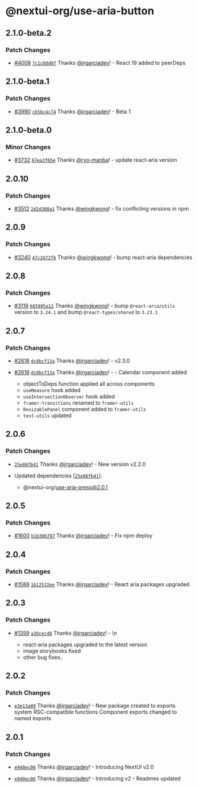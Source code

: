 # @nextui-org/use-aria-button

## 2.1.0-beta.2

### Patch Changes

- [#4008](https://github.com/nextui-org/nextui/pull/4008) [`7c1c0dd8f`](https://github.com/nextui-org/nextui/commit/7c1c0dd8fef3ea72996c1095b919574c4b7f9b89) Thanks [@jrgarciadev](https://github.com/jrgarciadev)! - React 19 added to peerDeps

## 2.1.0-beta.1

### Patch Changes

- [#3990](https://github.com/nextui-org/nextui/pull/3990) [`cb5bc4c74`](https://github.com/nextui-org/nextui/commit/cb5bc4c74f00caaee80dca89c1f02038db315b85) Thanks [@jrgarciadev](https://github.com/jrgarciadev)! - Beta 1

## 2.1.0-beta.0

### Minor Changes

- [#3732](https://github.com/nextui-org/nextui/pull/3732) [`67ea2f65e`](https://github.com/nextui-org/nextui/commit/67ea2f65e17f913bdffae4690586a6ae202c8f7d) Thanks [@ryo-manba](https://github.com/ryo-manba)! - update react-aria version

## 2.0.10

### Patch Changes

- [#3512](https://github.com/nextui-org/nextui/pull/3512) [`2d2d300a1`](https://github.com/nextui-org/nextui/commit/2d2d300a12dbe20ca7ebd125daf3dce74efcbf34) Thanks [@wingkwong](https://github.com/wingkwong)! - fix conflicting versions in npm

## 2.0.9

### Patch Changes

- [#3240](https://github.com/nextui-org/nextui/pull/3240) [`47c2472fb`](https://github.com/nextui-org/nextui/commit/47c2472fb22bfe1c0c357b5ba12e5606eba0d65b) Thanks [@wingkwong](https://github.com/wingkwong)! - bump react-aria dependencies

## 2.0.8

### Patch Changes

- [#3119](https://github.com/nextui-org/nextui/pull/3119) [`685995a12`](https://github.com/nextui-org/nextui/commit/685995a125cc3db26c6adb67ed9f7245b87e792a) Thanks [@wingkwong](https://github.com/wingkwong)! - bump `@react-aria/utils` version to `3.24.1` and bump `@react-types/shared` to `3.23.1`

## 2.0.7

### Patch Changes

- [#2618](https://github.com/nextui-org/nextui/pull/2618) [`dc0bcf13a`](https://github.com/nextui-org/nextui/commit/dc0bcf13a5e9aa0450938bcca47cd4c696066f14) Thanks [@jrgarciadev](https://github.com/jrgarciadev)! - v2.3.0

- [#2618](https://github.com/nextui-org/nextui/pull/2618) [`dc0bcf13a`](https://github.com/nextui-org/nextui/commit/dc0bcf13a5e9aa0450938bcca47cd4c696066f14) Thanks [@jrgarciadev](https://github.com/jrgarciadev)! - - Calendar component added
  - objectToDeps function applied all across components
  - `useMeasure` hook added
  - `useIntersectionObserver` hook added
  - `framer-transitions` renamed to `framer-utils`
  - `ResizablePanel` component added to `framer-utils`
  - `test-utils` updated

## 2.0.6

### Patch Changes

- [`25e86fb41`](https://github.com/nextui-org/nextui/commit/25e86fb41770d3cdae6dfdb79306b78fa02d8187) Thanks [@jrgarciadev](https://github.com/jrgarciadev)! - New version v2.2.0

- Updated dependencies [[`25e86fb41`](https://github.com/nextui-org/nextui/commit/25e86fb41770d3cdae6dfdb79306b78fa02d8187)]:
  - @nextui-org/use-aria-press@2.0.1

## 2.0.5

### Patch Changes

- [#1600](https://github.com/nextui-org/nextui/pull/1600) [`b1b30b797`](https://github.com/nextui-org/nextui/commit/b1b30b7976f1d6652808fbf12ffde044f0861572) Thanks [@jrgarciadev](https://github.com/jrgarciadev)! - Fix npm deploy

## 2.0.4

### Patch Changes

- [#1589](https://github.com/nextui-org/nextui/pull/1589) [`1612532ee`](https://github.com/nextui-org/nextui/commit/1612532eeeabbc49165546b1a2e7aebf89e7a1c2) Thanks [@jrgarciadev](https://github.com/jrgarciadev)! - React aria packages upgraded

## 2.0.3

### Patch Changes

- [#1359](https://github.com/nextui-org/nextui/pull/1359) [`a30cec48`](https://github.com/nextui-org/nextui/commit/a30cec4810988fb1962f3a61e0fc0362de08b171) Thanks [@jrgarciadev](https://github.com/jrgarciadev)! - \n

  - react-aria packages upgraded to the latest version
  - image storybooks fixed
  - other bug fixes..

## 2.0.2

### Patch Changes

- [`e3e13a09`](https://github.com/nextui-org/nextui/commit/e3e13a095f2347ff279c85e6a5d3798f36c6533f) Thanks [@jrgarciadev](https://github.com/jrgarciadev)! - New package created to exports system RSC-compatible functions
  Component exports changed to named exports

## 2.0.1

### Patch Changes

- [`e940ec06`](https://github.com/nextui-org/nextui/commit/e940ec06ac5e46340d5956fb7c455a6ab3de3140) Thanks [@jrgarciadev](https://github.com/jrgarciadev)! - Introducing NextUI v2.0

- [`e940ec06`](https://github.com/nextui-org/nextui/commit/e940ec06ac5e46340d5956fb7c455a6ab3de3140) Thanks [@jrgarciadev](https://github.com/jrgarciadev)! - Introducing v2 - Readmes updated
